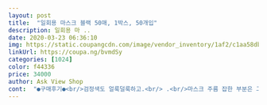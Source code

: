 ```yaml
---
layout: post 
title:  "일회용 마스크 블랙 50매, 1박스, 50개입" 
description: 일회용 마 ..
date: 2020-03-23 06:36:10 
img: https://static.coupangcdn.com/image/vendor_inventory/1af2/c1aa58db0f70ff890935e0f1cadf2c91fe59faf29cd3e20c7be1cf0b0dba.png 
linkUrl: https://coupa.ng/bvmdSy 
categories: [1024] 
color: f44336 
price: 34000 
author: Ask View Shop 
cont:  "●구매후기●<br/>검정색도 얼룩덜룩하고.<br/> .<br/>마스크 주름 잡한 부분은 그냥 살짝 힘줘도 주름이 다 펴짐.<br/> 쓸 수가 없어요.<br/> 그나마 냄새는 안나긴 하던데.<br/>.<br/>밖에 이거 쓰고 못나갈 듯.<br/>.<br/>쿠팡에서 이거 전에 산 중국산 하늘색 마스크가 훨씬 질이 좋음<br/>구겨직 상태로 둘둘 말아 받았고<br/>구직포 마스크를 박스도 아니 비닐 하나에 뭉태이로 담아<br/>그리고 냄새 난다고 하시는분들계시는데 냄새는 납니다.<br/><br/>마스크 귀한데 일회용이라도 싸게 구매했습니다 감사합니다<br/>배송신청해놓고 오래걸렸는데, 중간에 후기들이 너무 안좋고, 배송도 원래4월1일로돼있었는데 하도 안와서 확인해보니까 8일로 바뀌어 있더라구요, 그래서 조금 불안했는데 막상와보니 생각보다 얇아요ㅠㅠ 예전 황사때 블랙 마스크 약간 두꺼운 재질인 일회용 마스크랑 미슷한데 얇고 커요ㅠㅠ  개별 포장아니고50개 한번에 되어있었어요.<br/> 원래 후기 잘 안남기는데 불안해하시는 분들 계실까봐 사진이랑 남깁니다.<br/><br/>배송예정시간 왔다갔다해서 별 하나는 뺏습니다<br/>아.<br/>.<br/>진짜 쓰레기.<br/>.<br/><br/>아무리 중국산 이지만 이건 정말 아니네여<br/>약품냄새같은것도 심하게 납니다<br/>전에 자주 애용하던 검정 마스크도 중국산(중국 OEM)이었지만 품질 좋았는데.<br/>.<br/>이건 뭐 그냥 돈 버림<br/>절대 사지 마세여<br/>지금 뜬 필수안내도 제가 구입한 당시에는 공지도 없었구여<br/>코로나 사태전 10매에 2천원자리 구직포 블랙마스크 중국산 약국에 팔던거 컬리티 꽤 좋아서 그거 생각하고 샀다가 정말 후회 합니다<br/>검정색도 얼룩덜룩하고.<br/> .<br/>마스크 주름 잡한 부분은 그냥 살짝 힘줘도 주름이 다 펴짐.<br/> 쓸 수가 없어요.<br/> 그나마 냄새는 안나긴 하던데.<br/>.<br/>밖에 이거 쓰고 못나갈 듯.<br/>.<br/>쿠팡에서 이거 전에 산 중국산 하늘색 마스크가 훨씬 질이 좋음<br/>구겨직 상태로 둘둘 말아 받았고<br/>구직포 마스크를 박스도 아니 비닐 하나에 뭉태이로 담아<br/>그리고 냄새 난다고 하시는분들계시는데 냄새는 납니다.<br/><br/>마스크 귀한데 일회용이라도 싸게 구매했습니다 감사합니다<br/>배송신청해놓고 오래걸렸는데, 중간에 후기들이 너무 안좋고, 배송도 원래4월1일로돼있었는데 하도 안와서 확인해보니까 8일로 바뀌어 있더라구요, 그래서 조금 불안했는데 막상와보니 생각보다 얇아요ㅠㅠ 예전 황사때 블랙 마스크 약간 두꺼운 재질인 일회용 마스크랑 미슷한데 얇고 커요ㅠㅠ  개별 포장아니고50개 한번에 되어있었어요.<br/> 원래 후기 잘 안남기는데 불안해하시는 분들 계실까봐 사진이랑 남깁니다.<br/><br/>배송예정시간 왔다갔다해서 별 하나는 뺏습니다<br/>아.<br/>.<br/>진짜 쓰레기.<br/>.<br/><br/>아무리 중국산 이지만 이건 정말 아니네여<br/>약품냄새같은것도 심하게 납니다<br/>전에 자주 애용하던 검정 마스크도 중국산(중국 OEM)이었지만 품질 좋았는데.<br/>.<br/>이건 뭐 그냥 돈 버림<br/>절대 사지 마세여<br/>지금 뜬 필수안내도 제가 구입한 당시에는 공지도 없었구여<br/>코로나 사태전 10매에 2천원자리 구직포 블랙마스크 중국산 약국에 팔던거 컬리티 꽤 좋아서 그거 생각하고 샀다가 정말 후회 합니다<br/>" 
---
```


